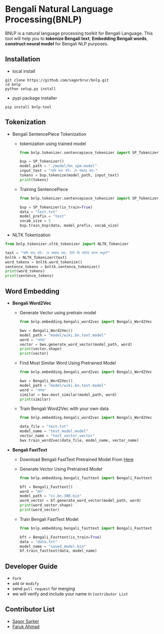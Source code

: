 # Bengali Natural Language Processing(BNLP)

BNLP is a natural language processing toolkit for Bengali Language. This tool will help you to **tokenize Bengali text**, **Embedding Bengali words**, **construct neural model** for Bengali NLP purposes.

## Installation

* local install

```
git clone https://github.com/sagorbrur/bnlp.git
cd bnlp
python setup.py install

```

* pypi package installer

```pip install bnlp-tool```


## Tokenization

* Bengali SentencePiece Tokenization

  - tokenization using trained model
    ```py
    from bnlp.tokenizer.sentencepiece_tokenizer import SP_Tokenizer

    bsp = SP_Tokenizer()
    model_path = "./model/bn_spm.model"
    input_text = "আমি ভাত খাই। সে বাজারে যায়।"
    tokens = bsp.tokenize(model_path, input_text)
    print(tokens)

    ```
  - Training SentencePiece
    ```py
    from bnlp.tokenizer.sentencepiece_tokenizer import SP_Tokenizer
    
    bsp = SP_Tokenizer(is_train=True)
    data = "test.txt"
    model_prefix = "test"
    vocab_size = 5
    bsp.train_bsp(data, model_prefix, vocab_size) 

    ```

* NLTK Tokenization

```py
from bnlp.tokenizer.nltk_tokenizer import NLTK_Tokenizer

text = "আমি ভাত খাই। সে বাজারে যায়। তিনি কি সত্যিই ভালো মানুষ?"
bnltk = NLTK_Tokenizer(text)
word_tokens = bnltk.word_tokenize()
sentence_tokens = bnltk.sentence_tokenize()
print(word_tokens)
print(sentence_tokens)

```


## Word Embedding

* **Bengali Word2Vec**

  - Generate Vector using pretrain model

    ```py
    from bnlp.embedding.bengali_word2vec import Bengali_Word2Vec

    bwv = Bengali_Word2Vec()
    model_path = "model/wiki.bn.text.model"
    word = 'আমার'
    vector = bwv.generate_word_vector(model_path, word)
    print(vector.shape)
    print(vector)

    ```

  - Find Most Similar Word Using Pretrained Model

    ```py
    from bnlp.embedding.bengali_word2vec import Bengali_Word2Vec

    bwv = Bengali_Word2Vec()
    model_path = "model/wiki.bn.text.model"
    word = 'আমার'
    similar = bwv.most_similar(model_path, word)
    print(similar)

    ```
  - Train Bengali Word2Vec with your own data

    ```py
    from bnlp.embedding.bengali_word2vec import Bengali_Word2Vec

    data_file = "test.txt"
    model_name = "test_model.model"
    vector_name = "test_vector.vector"
    bwv.train_word2vec(data_file, model_name, vector_name)


    ```
    
 * **Bengali FastText**

    - Download Bengali FastText Pretrained Model From [Here](https://dl.fbaipublicfiles.com/fasttext/vectors-crawl/cc.bn.300.bin.gz)

    - Generate Vector Using Pretrained Model

      ```py
      from bnlp.embedding.bengali_fasttext import Bengali_Fasttext

      bft = Bengali_Fasttext()
      word = "গ্রাম"
      model_path = "cc.bn.300.bin"
      word_vector = bf.generate_word_vector(model_path, word)
      print(word_vector.shape)
      print(word_vector)


      ```
    - Train Bengali FastText Model

      ```py
      from bnlp.embedding.bengali_fasttext import Bengali_Fasttext

      bft = Bengali_Fasttext(is_train=True)
      data = "data.txt"
      model_name = "saved_model.bin"
      bf.train_fasttext(data, model_name)

      ```

## Developer Guide

* `Fork`
* `add` or `modify`
* send `pull request` for merging
* we will verify and include your name in `Contributor List`

## Contributor List

* [Sagor Sarker](https://github.com/sagorbrur)
* [Faruk Ahmad](https://github.com/faruk-ahmad)
